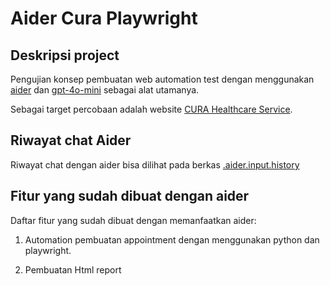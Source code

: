 # Aider Cura Playwright

## Deskripsi project

Pengujian konsep pembuatan web automation test dengan menggunakan [aider](https://aider.chat/) dan [gpt-4o-mini](https://platform.openai.com/docs/models/gpt-4o-mini) sebagai alat utamanya.

Sebagai target percobaan adalah website [CURA Healthcare Service](https://katalon-demo-cura.herokuapp.com/).

## Riwayat chat Aider

Riwayat chat dengan aider bisa dilihat pada berkas [.aider.input.history](./.aider.input.history)

## Fitur yang sudah dibuat dengan aider

Daftar fitur yang sudah dibuat dengan memanfaatkan aider:

1. Automation pembuatan appointment dengan menggunakan python dan playwright.

2. Pembuatan Html report
